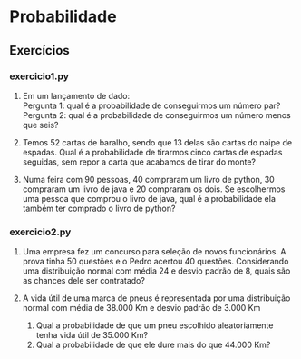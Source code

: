 # Probabilidade

## Exercícios

### exercicio1.py

1. Em um lançamento de dado:  
Pergunta 1: qual é a probabilidade de conseguirmos um número par?  
Pergunta 2: qual é a probabilidade de conseguirmos um número menos que seis?  

2. Temos 52 cartas de baralho, sendo que 13 delas são cartas do naipe de espadas. Qual é a probabilidade de tirarmos
cinco cartas de espadas seguidas, sem repor a carta que acabamos de tirar do monte?
    
3. Numa feira com 90 pessoas, 40 compraram um livro de python, 30 compraram um livro de java e 20 compraram os dois.
Se escolhermos uma pessoa que comprou o livro de java, qual é a probabilidade ela também ter comprado o livro de python?

### exercicio2.py

1. Uma empresa fez um concurso para seleção de novos funcionários. A prova tinha 50 questões e o Pedro acertou 40 questões. 
Considerando uma distribuição normal com média 24 e desvio padrão de 8, quais são as chances dele ser contratado?

2. A vida útil de uma marca de pneus é representada por uma distribuição normal com média de 38.000 Km e desvio padrão de 3.000 Km
    1. Qual a probabilidade de que um pneu escolhido aleatoriamente tenha vida útil de 35.000 Km?
    2. Qual a probabilidade de que ele dure mais do que 44.000 Km?
